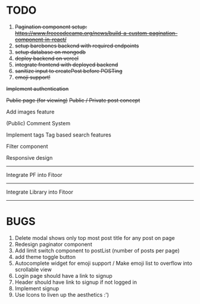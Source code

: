 # TODO

1. ~~Pagination component setup: https://www.freecodecamp.org/news/build-a-custom-pagination-component-in-react/~~
2. ~~setup barebones backend with required endpoints~~
3. ~~setup database on mongodb~~
4. ~~deploy backend on vercel~~
5. ~~integrate frontend with deployed backend~~
6. ~~sanitize input to createPost before POSTing~~
7. ~~emoji support!~~


~~Implement authentication~~

~~Public page (for viewing)~~
~~Public / Private post concept~~

Add images feature

(Public) Comment System

Implement tags
Tag based search features

Filter component

Responsive design

---

Integrate PF into Fitoor

---

Integrate Library into Fitoor

---

# BUGS

1. Delete modal shows only top most post title for any post on page
2. Redesign paginator component
3. Add limit switch component to postList (number of posts per page)
4. add theme toggle button
5. Autocomplete widget for emoji support / Make emoji list to overflow into scrollable view
6. Login page should have a link to signup
7. Header should have link to signup if not logged in
8. Implement signup
9. Use Icons to liven up the aesthetics :')